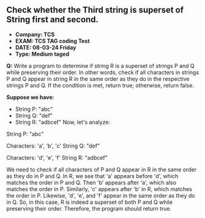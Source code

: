 ## Check whether the Third string is superset of String first and second.

- __Company: TCS__ <br>
- __EXAM: TCS TAG coding Test__ <br>
- __DATE: 08-03-24 Friday__ <br>
- __Type: Medium taged__ <br>

**Q:** 
Write a program to determine if string R is a superset of strings P and Q while preserving their order. In other words, check if all characters in strings P and Q appear in string R in the same order as they do in the respective strings P and Q. If the condition is met, return true; otherwise, return false.

__Suppose we have:__

- String P: "abc"
- String Q: "def"
- String R: "adbcef"
Now, let's analyze:

String P: "abc"

Characters: 'a', 'b', 'c'
String Q: "def"

Characters: 'd', 'e', 'f'
String R: "adbcef"

We need to check if all characters of P and Q appear in R in the same order as they do in P and Q.
In R, we see that 'a' appears before 'd', which matches the order in P and Q.
Then 'b' appears after 'a', which also matches the order in P.
Similarly, 'c' appears after 'b' in R, which matches the order in P.
Likewise, 'd', 'e', and 'f' appear in the same order as they do in Q.
So, in this case, R is indeed a superset of both P and Q while preserving their order. Therefore, the program should return true.